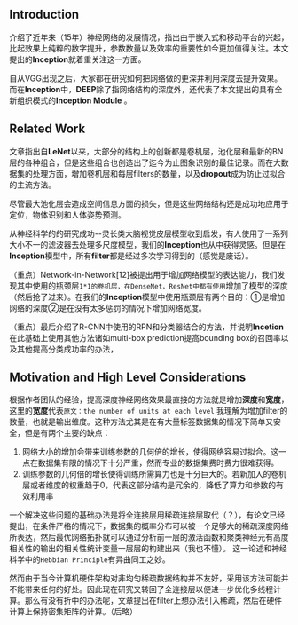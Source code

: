 ## Introduction
介绍了近年来（15年）神经网络的发展情况，指出由于嵌入式和移动平台的兴起，比起效果上纯粹的数字提升，参数数量以及效率的重要性如今更加值得关注。本文提出的**Inception**就着重关注这一方面。

自从VGG出现之后，大家都在研究如何把网络做的更深并利用深度去提升效果。而在**Inception**中，**DEEP**除了指网络结构的深度外，还代表了本文提出的具有全新组织模式的**Inception Module** 。

## Related Work
文章指出自**LeNet**以来，大部分的结构上的创新都是卷机层，池化层和最新的BN层的各种组合，但是这些组合也创造出了迄今为止图象识别的最佳记录。而在大数据集的处理方面，增加卷机层和每层filters的数量，以及**dropout**成为防止过拟合的主流方法。

尽管最大池化层会造成空间信息方面的损失，但是这些网络结构还是成功地应用于定位，物体识别和人体姿势预测。

从神经科学的的研究成功--灵长类大脑视觉皮层模型收到启发，有人使用了一系列大小不一的滤波器去处理多尺度模型，我们的**Inception**也从中获得灵感。但是在**Inception**模型中，所有**filter**都是经过多次学习得到的（感觉是废话）。

（重点）Network-in-Network[12]被提出用于增加网络模型的表达能力，我们发现其中使用的瓶颈层`1*1的卷机层，在DenseNet，ResNet中都有使用`增加了模型的深度（然后抢了过来）。在我们的**Inception**模型中使用瓶颈层有两个目的：①是增加网络的深度②是在没有太多惩罚的情况下增加网络宽度。

（重点）最后介绍了R-CNN中使用的RPN和分类器结合的方法，并说明**Incetion**在此基础上使用其他方法诸如multi-box prediction提高bounding box的召回率以及其他提高分类成功率的办法，

## Motivation and High Level Considerations
根据作者团队的经验，提高深度神经网络效果最直接的方法就是增加**深度**和**宽度**， 这里的**宽度**代表`原文：the number of units at each level` 我理解为增加filter的数量，也就是输出维度。这种方法尤其是在有大量标签数据集的情况下简单又安全，但是有两个主要的缺点：

1. 网络大小的增加会带来训练参数的几何倍的增长，使得网络容易过拟合。这一点在数据集有限的情况下十分严重，然而专业的数据集费时费力很难获得。
2. 训练参数的几何倍的增长使得训练所需算力也是十分巨大的。若新加入的卷机层或者维度的权重趋于0，代表这部分结构是冗余的，降低了算力和参数的有效利用率

一个解决这些问题的基础办法是将全连接层用稀疏连接层取代（？），有论文已经提出，在条件严格的情况下，数据集的概率分布可以被一个足够大的稀疏深度网络所表达，然后最优网络拓扑就可以通过分析前一层的激活函数和聚类神经元有高度相关性的输出的相关性统计变量一层层的构建出来（我也不懂）。 这一论述和神经科学中的`Hebbian Principle`有异曲同工之妙。

然而由于当今计算机硬件架构对非均匀稀疏数据结构并不友好，采用该方法可能并不能带来任何的好处。因此现在研究又转回了全连接层以便进一步优化多线程计算。那么有没有折中的办法呢，文章提出在filter上想办法引入稀疏，然后在硬件计算上保持密集矩阵的计算。（后略）

